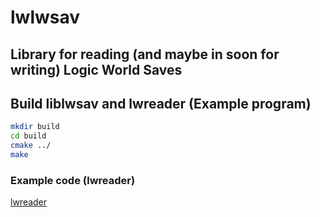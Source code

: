 # lwlwsav
## Library for reading (and maybe in soon for writing) Logic World Saves

## Build liblwsav and lwreader (Example program)
``` bash
mkdir build
cd build
cmake ../
make
```

### Example code (lwreader)
[lwreader](https://github.com/Laefye/liblwsav/blob/main/lwreader/main.cpp)
